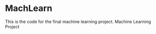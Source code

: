 MachLearn
=========
This is the code for the final machine learning project.
Machine Learning Project
